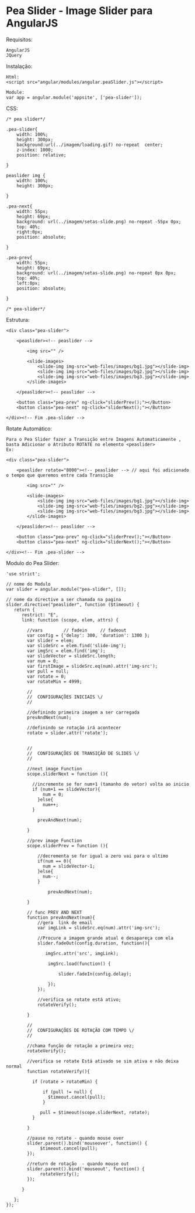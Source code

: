 
Pea Slider - Image Slider para AngularJS
===========


Requisitos:

    AngularJS
    JQuery

Instalação:
	
	Html:
	<script src="angular/modules/angular.peaSlider.js"></script>

	Module:
	var app = angular.module('appsite', ['pea-slider']);

CSS:
	
	/* pea slider*/

	.pea-slider{
		width: 100%; 
		height: 300px;
		background:url(../imagem/loading.gif) no-repeat  center;
		z-index: 1000;
		position: relative;

	}

	peaslider img {
		width: 100%;
		height: 300px;

	}

	.pea-next{
		width: 55px;
		height: 69px;
		background: url(../imagem/setas-slide.png) no-repeat -55px 0px;
		top: 40%;
		right:0px;
		position: absolute;	

	}

	.pea-prev{
		width: 55px;
		height: 69px;
		background: url(../imagem/setas-slide.png) no-repeat 0px 0px;
		top: 40%;
		left:0px;
		position: absolute;	

	}

	/* pea-slider*/


Estrutura:

	<div class="pea-slider">
		
		<peaslider><!-- peaslider -->

			<img src="" />

			<slide-images>
				<slide-img img-src="web-files/images/bg1.jpg"></slide-img>
				<slide-img img-src="web-files/images/bg2.jpg"></slide-img>
				<slide-img img-src="web-files/images/bg3.jpg"></slide-img>
			</slide-images>

		</peaslider><!-- peaslider -->
		
		<button class="pea-prev" ng-click="sliderPrev();"></Button>
		<button class="pea-next" ng-click="sliderNext();"></Button>
		
	</div><!-- Fim .pea-slider -->


Rotate Automático:
	
	Para o Pea Slider fazer a Transição entre Imagens Automaticamente ,
	basta Adicionar o Atributo ROTATE no elemento <peaslider>
	Ex:

	<div class="pea-slider">
		
		<peaslider rotate="8000"><!-- peaslider --> // aqui foi adicionado o tempo que queremos entre cada Transição

			<img src="" />

			<slide-images>
				<slide-img img-src="web-files/images/bg1.jpg"></slide-img>
				<slide-img img-src="web-files/images/bg2.jpg"></slide-img>
				<slide-img img-src="web-files/images/bg3.jpg"></slide-img>
			</slide-images>

		</peaslider><!-- peaslider -->
		
		<button class="pea-prev" ng-click="sliderPrev();"></Button>
		<button class="pea-next" ng-click="sliderNext();"></Button>
		
	</div><!-- Fim .pea-slider -->


Modulo do Pea Slider:

	'use strict';

	// nome do Modulo
	var slider = angular.module("pea-slider", []);

	// nome da directive a ser chamada na pagina
	slider.directive("peaslider", function ($timeout) {
	   return {
	      restrict: "E",
	      link: function (scope, elem, attrs) {

	      	//vars        // fadein     // fadeout
	        var config = {'delay': 300, 'duration': 1300 };
	      	var slider = elem;
	      	var slideSrc = elem.find('slide-img');
	      	var imgSrc = elem.find('img');
	        var slideVector = slideSrc.length;
	        var num = 0;
	        var firstImage = slideSrc.eq(num).attr('img-src');
	        var pull = null;
	        var rotate = 0;
	        var rotateMin = 4999;

	        //
	        //  CONFIGURAÇÕES INICIAIS \/
	        // 

	      	//definindo primeira imagem a ser carregada
	        prevAndNext(num);

	        //definindo se rotação irá acontecer
	        rotate = slider.attr('rotate');

	        
	        //
	        //  CONFIGURAÇÕES DE TRANSIÇÃO DE SLIDES \/
	        // 

	        //next image Function
	      	scope.sliderNext = function (){

	          //incremente se for num+1 (tamanho do vetor) volta ao inicio
	          if (num+1 == slideVector){
	              num = 0;
	            }else{
	              num++;
	          }

	      		prevAndNext(num);

	      	}

	        //prev image Function
	      	scope.sliderPrev = function (){

	            //decrementa se for igual a zero vai para o ultimo
	            if(num == 0){
	              num = slideVector-1;
	            }else{
	              num--;
	            }

	      			prevAndNext(num);

	      	}

	  	    // func PREV AND NEXT
	  	    function prevAndNext(num){
	            //gera  link de email
	            var imgLink = slideSrc.eq(num).attr('img-src');

	  	        //Procure a imagem grande atual e desapareça com ela
	  	        slider.fadeOut(config.duration, function(){

	               imgSrc.attr('src', imgLink);

	                imgSrc.load(function() {

	                    slider.fadeIn(config.delay);

	                });
	  	        });

	            //verifica se rotate está ativo;
	            rotateVerify();

	  	    }

	        //
	        //  CONFIGURAÇÕES DE ROTAÇÃO COM TEMPO \/
	        //

	        //chama função de rotação a primeira vez;
	        rotateVerify();

	        //verifica se rotate Está ativado se sim ativa e não deixa normal
	        function rotateVerify(){

	          if (rotate > rotateMin) {

	              if (pull != null) {
	                $timeout.cancel(pull);
	              }

	             pull = $timeout(scope.sliderNext, rotate);
	          }

	        }

	        //pause no rotate - quando mouse over
	        slider.parent().bind('mouseover', function() {
	             $timeout.cancel(pull);
	        });

	        //return de rotação  - quando mouse out
	        slider.parent().bind('mouseout', function() {
	             rotateVerify();
	        });

	      }

	   };
	});
